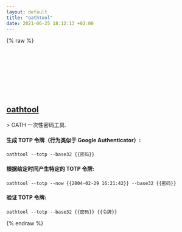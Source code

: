 ```yaml
---
layout: default
title: "oathtool"
date: 2021-06-25 18:12:13 +02:00
---
```

{% raw %}
<h2 id="oathtool">
  <a href="/zh/osx/oathtool.html">oathtool</a> <a href="#oathtool"><svg class="icon">
    <use href="/assets/images/unicode_sprite.svg#link" />
  </svg></a>
</h2>
> OATH 一次性密码工具.

#### 生成 TOTP 令牌（行为类似于 Google Authenticator）:
```shell
oathtool --totp --base32 {{密码}}
```
#### 根据给定时间产生特定的 TOTP 令牌:
```shell
oathtool --totp --now {{2004-02-29 16:21:42}} --base32 {{密码}}
```
#### 验证 TOTP 令牌:
```shell
oathtool --totp --base32 {{密码}} {{令牌}}
```
{% endraw %}